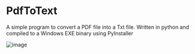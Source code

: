 # PdfToText

A simple program to convert a PDF file into a Txt file. Written in python and compiled to a Windows EXE binary using PyInstaller

![image](https://github.com/ImNotBuddy/PdfToText/assets/122407012/0aa2035b-a419-422f-a552-342afd67a000)
